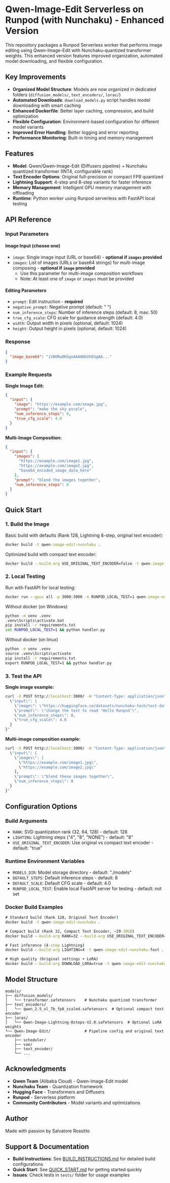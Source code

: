 # Qwen-Image-Edit Serverless on Runpod (with Nunchaku) - Enhanced Version

This repository packages a Runpod Serverless worker that performs image editing using Qwen-Image-Edit with Nunchaku-quantized transformer weights. This enhanced version features improved organization, automated model downloading, and flexible configuration.

## Key Improvements

- **Organized Model Structure**: Models are now organized in dedicated folders (`diffusion_models/`, `text_encoders/`, `loras/`)
- **Automated Downloads**: `download_models.py` script handles model downloading with smart caching
- **Enhanced Dockerfile**: Better layer caching, compression, and build optimization
- **Flexible Configuration**: Environment-based configuration for different model variants
- **Improved Error Handling**: Better logging and error reporting
- **Performance Monitoring**: Built-in timing and memory management

## Features

- **Model**: Qwen/Qwen-Image-Edit (Diffusers pipeline) + Nunchaku quantized transformer (INT4, configurable rank)
- **Text Encoder Options**: Original full-precision or compact FP8 quantized
- **Lightning Support**: 4-step and 8-step variants for faster inference
- **Memory Management**: Intelligent GPU memory management with offloading
- **Runtime**: Python worker using Runpod serverless with FastAPI local testing

## API Reference

### Input Parameters

#### Image Input (choose one)
- `image`: Single image input (URL or base64) - **optional if `images` provided**
- `images`: List of images (URLs or base64 strings) for multi-image composing - **optional if `image` provided**
  - Use this parameter for multi-image composition workflows
  - Note: At least one of `image` or `images` must be provided

#### Editing Parameters
- `prompt`: Edit instruction - **required**
- `negative_prompt`: Negative prompt (default: " ")
- `num_inference_steps`: Number of inference steps (default: 8, max: 50)
- `true_cfg_scale`: CFG scale for guidance strength (default: 4.0)
- `width`: Output width in pixels (optional, default: 1024)
- `height`: Output height in pixels (optional, default: 1024)

### Response

```json
{
  "image_base64": "iVBORw0KGgoAAAANSUhEUgAA..."
}
```

### Example Requests

**Single Image Edit:**
```json
{
  "input": {
    "image": "https://example.com/image.jpg",
    "prompt": "make the sky purple",
    "num_inference_steps": 8,
    "true_cfg_scale": 4.0
  }
}
```

**Multi-Image Composition:**
```json
{
  "input": {
    "images": [
      "https://example.com/image1.jpg",
      "https://example.com/image2.jpg",
      "base64_encoded_image_data_here"
    ],
    "prompt": "blend the images together",
    "num_inference_steps": 8
  }
}
```

## Quick Start

### 1. Build the Image

Basic build with defaults (Rank 128, Lightning 8-step, original text encoder):
```cmd
docker build -t qwen-image-edit-nunchaku .
```

Optimized build with compact text encoder:
```cmd
docker build --build-arg USE_ORIGINAL_TEXT_ENCODER=false -t qwen-image-edit-nunchaku:compact .
```

### 2. Local Testing

Run with FastAPI for local testing:
```cmd
docker run --gpus all -p 3000:3000 -e RUNPOD_LOCAL_TEST=1 qwen-image-edit-nunchaku
```

Without docker (on Windows)
```cmd
python -m venv .venv
.venv\Scripts\activate.bat
pip install -r requirements.txt
set RUNPOD_LOCAL_TEST=1 && python handler.py
```

Without docker (on linux)
```cmd
python -m venv .venv
source .venv\Scripts\activate
pip install -r requirements.txt
export RUNPOD_LOCAL_TEST=1 && python handler.py
```

### 3. Test the API

**Single image example:**
```cmd
curl -X POST http://localhost:3000/ -H "Content-Type: application/json" -d "{
  \"input\": {
    \"image\": \"https://huggingface.co/datasets/nunchaku-tech/test-data/resolve/main/inputs/neon_sign.png\",
    \"prompt\": \"change the text to read 'Hello Runpod'\",
    \"num_inference_steps\": 8,
    \"true_cfg_scale\": 4.0
  }
}"
```

**Multi-image composition example:**
```cmd
curl -X POST http://localhost:3000/ -H "Content-Type: application/json" -d "{
  \"input\": {
    \"images\": [
      \"https://example.com/image1.jpg\",
      \"https://example.com/image2.jpg\"
    ],
    \"prompt\": \"blend these images together\",
    \"num_inference_steps\": 8
  }
}"
```

## Configuration Options

### Build Arguments

- `RANK`: SVD quantization rank (32, 64, 128) - default: 128
- `LIGHTING`: Lightning steps ("4", "8", "NONE") - default: "8"
- `USE_ORIGINAL_TEXT_ENCODER`: Use original vs compact text encoder - default: "true"

### Runtime Environment Variables

- `MODELS_DIR`: Model storage directory - default: "./models"
- `DEFAULT_STEPS`: Default inference steps - default: 8
- `DEFAULT_SCALE`: Default CFG scale - default: 4.0
- `RUNPOD_LOCAL_TEST`: Enable local FastAPI server for testing - default: not set

### Docker Build Examples

```cmd
# Standard build (Rank 128, Original Text Encoder)
docker build -t qwen-image-edit-nunchaku .

# Compact build (Rank 32, Compact Text Encoder, ~29-30GB)
docker build --build-arg RANK=32 --build-arg USE_ORIGINAL_TEXT_ENCODER=false -t qwen-image-edit-nunchaku:compact .

# Fast inference (4-step Lightning)
docker build --build-arg LIGHTING=4 -t qwen-image-edit-nunchaku:fast .

# High quality (Original settings + LoRA)
docker build --build-arg DOWNLOAD_LORA=true -t qwen-image-edit-nunchaku:quality .
```

## Model Structure

```
models/
├── diffusion_models/
│   └── transformer.safetensors    # Nunchaku quantized transformer
├── text_encoders/
│   └── qwen_2.5_vl_7b_fp8_scaled.safetensors  # Optional compact text encoder
├── loras/
│   └── Qwen-Image-Lightning-8steps-V2.0.safetensors  # Optional LoRA weights
└── Qwen-Image-Edit/               # Pipeline config and original text encoder
    ├── scheduler/
    ├── vae/
    ├── text_encoder/
    └── ...
```

## Acknowledgments

- **Qwen Team** (Alibaba Cloud) - Qwen-Image-Edit model
- **Nunchaku Team** - Quantization framework
- **Hugging Face** - Transformers and Diffusers
- **Runpod** - Serverless platform
- **Community Contributors** - Model variants and optimizations

## Author

Made with passion by Salvatore Rossitto

## Support & Documentation

- **Build Instructions**: See [BUILD_INSTRUCTIONS.md](BUILD_INSTRUCTIONS.md) for detailed build configurations
- **Quick Start**: See [QUICK_START.md](QUICK_START.md) for getting started quickly
- **Issues**: Check tests in `tests/` folder for usage examples
